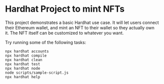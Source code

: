 # Hardhat Project to mint NFTs

This project demonstrates a basic Hardhat use case. It will let users connect their Ethereum wallet, and mint an NFT to their wallet so they actually own it. The NFT itself can be customized to whatever you want.

Try running some of the following tasks:

```shell
npx hardhat accounts
npx hardhat compile
npx hardhat clean
npx hardhat test
npx hardhat node
node scripts/sample-script.js
npx hardhat help
```

